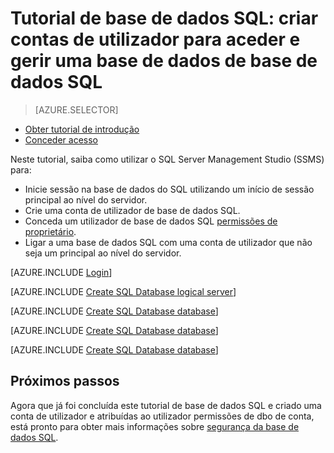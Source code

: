 <properties
    pageTitle="Tutorial de base de dados SQL: introdução ao segurança"
    description="Saiba como criar contas de utilizador para aceder e gerir uma base de dados."
    keywords=""
    services="sql-database"
    documentationCenter=""
    authors="CarlRabeler"
    manager="jhubbard"
    editor=""/>


<tags
    ms.service="sql-database"
    ms.workload="data-management"
    ms.tgt_pltfrm="na"
    ms.devlang="na"
    ms.topic="hero-article"
    ms.date="08/17/2016"
    ms.author="carlrab"/>

# <a name="sql-database-tutorial-create-sql-database-user-accounts-to-access-and-manage-a-database"></a>Tutorial de base de dados SQL: criar contas de utilizador para aceder e gerir uma base de dados de base de dados SQL


> [AZURE.SELECTOR]
- [Obter tutorial de introdução](sql-database-get-started-security.md)
- [Conceder acesso](sql-database-manage-logins.md)

Neste tutorial, saiba como utilizar o SQL Server Management Studio (SSMS) para:

- Inicie sessão na base de dados do SQL utilizando um início de sessão principal ao nível do servidor.
- Crie uma conta de utilizador de base de dados SQL.
- Conceda um utilizador de base de dados SQL [permissões de proprietário](https://msdn.microsoft.com/library/ms189121.aspx#Anchor_0).
- Ligar a uma base de dados SQL com uma conta de utilizador que não seja um principal ao nível do servidor.

[AZURE.INCLUDE [Login](../../includes/azure-getting-started-portal-login.md)]


[AZURE.INCLUDE [Create SQL Database logical server](../../includes/sql-database-sql-server-management-studio-connect-server-principal.md)]


[AZURE.INCLUDE [Create SQL Database database](../../includes/sql-database-create-new-database-user.md)]


[AZURE.INCLUDE [Create SQL Database database](../../includes/sql-database-grant-database-user-dbo-permissions.md)]


[AZURE.INCLUDE [Create SQL Database database](../../includes/sql-database-sql-server-management-studio-connect-user.md)]


## <a name="next-steps"></a>Próximos passos
Agora que já foi concluída este tutorial de base de dados SQL e criado uma conta de utilizador e atribuídas ao utilizador permissões de dbo de conta, está pronto para obter mais informações sobre [segurança da base de dados SQL](sql-database-manage-logins.md).



